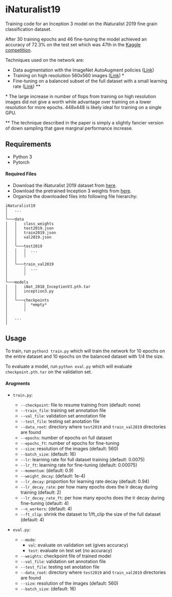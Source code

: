 # iNaturalist19
Training code for an Inception 3 model on the iNaturalist 2019 fine grain classification
dataset. 

After 30 training epochs and 46 fine-tuning the model achieved an accuracy of 72.3% on the
test set which was 47th in the [Kaggle
competition](https://www.kaggle.com/c/inaturalist-2019-fgvc6/leaderboard).  

Techniques used on the network are:
+ Data augmentation with the ImageNet AutoAugment policies
  ([Link](https://arxiv.org/abs/1805.09501))
+ Training on high resoluition 560x560 images 
  ([Link](http://openaccess.thecvf.com/content_cvpr_2018/html/Cui_Large_Scale_Fine-Grained_CVPR_2018_paper.html)) *
+ Fine-tuning on a balanced subset of the full dataset with a small learning rate
  ([Link](http://openaccess.thecvf.com/content_cvpr_2018/html/Cui_Large_Scale_Fine-Grained_CVPR_2018_paper.html))
  **


\* The large increase in number of flops from training on high resolution images did not give a
worth while advantage over training on a lower resolution for more epochs. 448x448  is likely
ideal for training on a single GPU.

\** The technique described in the paper is simply  a slightly fancier version of down sampling that gave marginal
performance increase. 
  
## Requirements

+ Python 3 
+ Pytorch

#### Required Files
+ Download the iNaturalist 2019 dataset from
  [here](https://github.com/visipedia/inat_comp).
+ Download the pretrained Inception 3 weights from
  [here](http://vision.caltech.edu/~macaodha/inat2018/iNat_2018_InceptionV3.pth.tar).
+ Organize the downloaded files into following file hierarchy:
```
iNaturalist19
│   ...
│
└───data
│   │   class_weights
│   │   test2019.json
│   │   train2019.json
│   │   val2019.json
│   │ 
│   └───test2019 
│   │   │  ...
│   │   │  
│   │
│   └───train_val2019
│       │  ...
│       │  
│            
└───models
│   │   iNat_2018_InceptionV3.pth.tar 
│   │   inception3.py
│   │            
│   └───checkpoints
│       │  *empty*         
│       │  
│
│   ...
│

```

## Usage
To train, run `python3 train.py` which will train the network for 10 epochs on the entire
dataset and 10 epochs on the balanced dataset with 1/4 the size.

To evaluate a  model, run `python eval.py` which will evaluate `checkpoint.pth.tar` on the
validation set. 

#### Arugments
+ `train.py`:
    + `--checkpoint`: file to resume training from (default: none)
    + `--train_file`: training set annotation file 
    + `--val_file`: validation set annotation file
    + `--test_file`: testing set anotation file
    + `--data_root`: directory where `test2019` and `train_val2019` directories are found
    + `--epochs`: number of epochs on full dataset
    + `--epochs_ft`: number of epochs for fine-tuning
    + `--size`: resolution of the images (default: 560)
    + `--batch_size`: (default: 16)
    + `--lr`: learning rate for full dataset training (default: 0.0075)
    + `--lr_ft`: learning rate for fine-tuning (default: 0.00075)
    + `--momentum`: (default: 0.9)
    + `--weight_decay`: (default: 1e-4)
    + `--lr_decay`: proportion for learning rate decay (default: 0.94) 
    + `--lr_decay_rate`: per how many epochs does the lr decay during training (default: 2)
    + `--lr_decay_rate_ft`: per how many epochs does the lr decay during fine-tuning (default: 4)
    + `--n_workers`: (default: 4)
    + `--ft_clip`: shrink the dataset to 1/ft_clip the size of the full dataset (default: 4)

+ `eval.py`:
    + `--mode`: 
        + `val`: evaluate on validation set (gives accuracy)
        + `test`: evaluate on test set (no accuracy)
    + `--weights`: checkpoint file of trained model
    + `--val_file`: validation set annotation file
    + `--test_file`: testing set anotation file
    + `--data_root`: directory where `test2019` and `train_val2019` directories are found
    + `--size`: resolution of the images (default: 560)
    + `--batch_size`: (default: 16)


